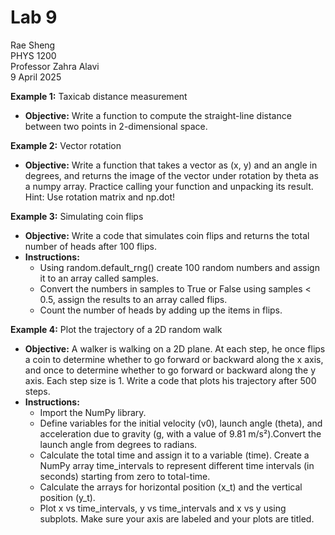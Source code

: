 # Lab 9
Rae Sheng  
PHYS 1200  
Professor Zahra Alavi  
9 April 2025
  
**Example 1:** Taxicab distance measurement  
* **Objective:** Write a function to compute the straight-line distance between two points in 2-dimensional space.
  
**Example 2:** Vector rotation
* **Objective:** Write a function that takes a vector as (x, y) and an angle in degrees, and returns the image of the vector under rotation by theta as a numpy array. Practice calling your function and unpacking its result. Hint: Use rotation matrix and np.dot!
  
**Example 3:** Simulating coin flips
* **Objective:** Write a code that simulates coin flips and returns the total number of heads after 100 flips.
* **Instructions:**  
  * Using random.default_rng() create 100 random numbers and assign it to an array called samples.
  * Convert the numbers in samples to True or False using samples < 0.5, assign the results to an array called flips.
  * Count the number of heads by adding up the items in flips.

**Example 4:** Plot the trajectory of a 2D random walk
* **Objective:** A walker is walking on a 2D plane. At each step, he once flips a coin to determine whether to go forward or backward along the x axis, and once to determine whether to go forward or backward along the y axis. Each step size is 1. Write a code that plots his trajectory after 500 steps.
* **Instructions:**  
  * Import the NumPy library.
  * Define variables for the initial velocity (v0), launch angle (theta), and acceleration due to gravity (g, with a value of 9.81 m/s²).Convert the launch angle from degrees to radians.
  * Calculate the total time and assign it to a variable (time). Create a NumPy array time_intervals to represent different time intervals (in seconds) starting from zero to total-time.
  * Calculate the arrays for horizontal position (x_t) and the vertical position (y_t).
  * Plot x vs time_intervals, y vs time_intervals and x vs y using subplots. Make sure your axis are labeled and your plots are titled.  
  
